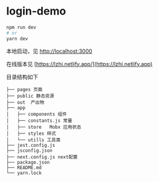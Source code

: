 # login-demo

```bash
npm run dev
# or
yarn dev
```

本地启动，见 [http://localhost:3000](http://localhost:3000)

在线版本见 [https://lzhi.netlify.app/](https://lzhi.netlify.app)

目录结构如下
```
├── pages 页面
├── public 静态资源
├── out  产出物
├── app
│   ├── components 组件
│   ├── constants.js 常量
│   ├── store   Mobx 应用状态
│   ├── styles 样式
│   └── utills 工具类
├── jest.config.js
├── jsconfig.json
├── next.config.js next配置
├── package.json
├── README.md
└── yarn.lock
```

